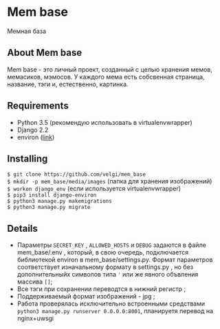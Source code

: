 # Mem base

Мемная база

## About Mem base

Mem base - это личный проект, созданный с целью хранения мемов, мемасиков, мэмосов.
У каждого мема есть собсвенная страница, название, тэги и, естественно, картинка.


## Requirements

  + Python 3.5 (рекомендую использовать в virtualenvwrapper)
  + Django 2.2
  + environ ([link](https://github.com/joke2k/django-environ))

## Installing

`$ git clone https://github.com/velgi/mem_base`  
`$ mkdir -p mem_base/media/images` (папка для хранения изображений)  
`$ workon django_env` (если используется virtualenvwrapper)  
`$ pip3 install django-environ`  
`$ python3 manage.py makemigrations`  
`$ python3 manage.py migrate`  

## Details

  + Параметры `SECRET_KEY` , `ALLOWED_HOSTS` и `DEBUG` задаются в файле mem_base/.env , который, в свою очередь, подключается библиотекой environ в mem_base/settings.py. Формат параметров соответствует изначальному формату в settings.py , но без дополнительныйх символов типа `'` или же явного объвления массива `[]`;
  + Все тэги при сохранении переводтся в нижний регистр ;
  + Поддерживаемый формат изображений - jpg ;
  + Работа проверялась исключительно встроенными средствами `python3 manage.py runserver 0.0.0.0:8001`, планируетя перевод на nginx+uwsgi
